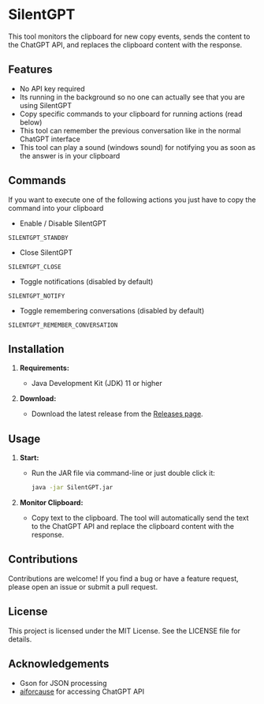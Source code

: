 # SilentGPT

This tool monitors the clipboard for new copy events, sends the content to the ChatGPT API, and replaces the clipboard content with the response.

## Features

- No API key required
- Its running in the background so no one can actually see that you are using SilentGPT
- Copy specific commands to your clipboard for running actions (read below)
- This tool can remember the previous conversation like in the normal ChatGPT interface
- This tool can play a sound (windows sound) for notifying you as soon as the answer is in your clipboard

## Commands

If you want to execute one of the following actions you just have to copy the command into your clipboard
- Enable / Disable SilentGPT
```
SILENTGPT_STANDBY
```
- Close SilentGPT
```
SILENTGPT_CLOSE
```
- Toggle notifications (disabled by default)
```
SILENTGPT_NOTIFY
```
- Toggle remembering conversations (disabled by default)
```
SILENTGPT_REMEMBER_CONVERSATION
```

## Installation

1. **Requirements:**
    - Java Development Kit (JDK) 11 or higher

2. **Download:**
    - Download the latest release from the [Releases page](https://github.com/SocketC0nnection/SilentGPT/releases).

## Usage

1. **Start:**
    - Run the JAR file via command-line or just double click it:

      ```sh
      java -jar SilentGPT.jar
      ```

2. **Monitor Clipboard:**
    - Copy text to the clipboard. The tool will automatically send the text to the ChatGPT API and replace the clipboard content with the response.

## Contributions
Contributions are welcome! If you find a bug or have a feature request, please open an issue or submit a pull request.

## License
This project is licensed under the MIT License. See the LICENSE file for details.

## Acknowledgements
- Gson for JSON processing
- [aiforcause](https://github.com/brahmai-research/aiforcause) for accessing ChatGPT API